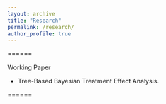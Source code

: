 ```yaml
---
layout: archive
title: "Research"
permalink: /research/
author_profile: true
---
```


======

Working Paper


* Tree-Based Bayesian Treatment Effect Analysis.

======
